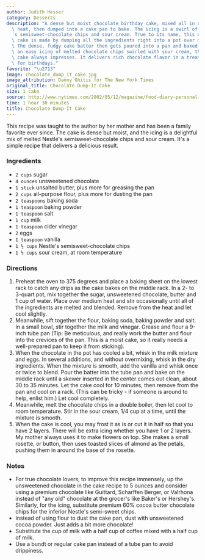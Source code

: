 ```yaml
---
author: Judith Hesser
category: Desserts
description: "A dense but moist chocolate birthday cake, mixed all in a pot over medium\
  \ heat, then dumped into a cake pan to bake. The icing is a swirl of melted Nestl\xE9\
  's semisweet-chocolate chips and sour cream. True to its name, this chocolate birthday\
  \ cake is made by dumping all the ingredients right into a pot over medium heat.\
  \ The dense, fudgy cake batter then gets poured into a pan and baked. Topped with\
  \ an easy icing of melted chocolate chips swirled with sour cream, this dump-and-bake\
  \ cake always impresses. It delivers rich chocolate flavor in a treat that's perfect\
  \ for birthdays."
favorite: "\u2713"
image: chocolate_dump_it_cake.jpg
image_attribution: Danny Ghitis for The New York Times
original_title: Chocolate Dump-It Cake
size: 1 cake
source: http://www.nytimes.com/2002/05/12/magazine/food-diary-personal-best.html
time: 1 hour 30 minutes
title: Chocolate Dump-It Cake
---
```

This recipe was taught to the author by her mother and has been a family favorite ever since. The cake is dense but moist, and the icing is a delightful mix of melted Nestlé's semisweet-chocolate chips and sour cream. It's a simple recipe that delivers a delicious result.

### Ingredients

* `2 cups` sugar
* `4 ounces` unsweetened chocolate
* `1 stick` unsalted butter, plus more for greasing the pan
* `2 cups` all-purpose flour, plus more for dusting the pan
* `2 teaspoons` baking soda
* `1 teaspoon` baking powder
* `1 teaspoon` salt
* `1 cup` milk
* `1 teaspoon` cider vinegar
* `2` eggs
* `1 teaspoon` vanilla
* `1 ½ cups` Nestle's semisweet-chocolate chips
* `1 ½ cups` sour cream, at room temperature

### Directions

1. Preheat the oven to 375 degrees and place a baking sheet on the lowest rack to catch any drips as the cake bakes on the middle rack. In a 2- to 3-quart pot, mix together the sugar, unsweetened chocolate, butter and 1 cup of water. Place over medium heat and stir occasionally until all of the ingredients are melted and blended. Remove from the heat and let cool slightly.
2. Meanwhile, sift together the flour, baking soda, baking powder and salt. In a small bowl, stir together the milk and vinegar. Grease and flour a 9-inch tube pan (Tip: Be meticulous, and really work the butter and flour into the crevices of the pan. This is a moist cake, so it really needs a well-prepared pan to keep it from sticking).
3. When the chocolate in the pot has cooled a bit, whisk in the milk mixture and eggs. In several additions, and without overmixing, whisk in the dry ingredients. When the mixture is smooth, add the vanilla and whisk once or twice to blend. Pour the batter into the tube pan and bake on the middle rack until a skewer inserted in the center comes out clean, about 30 to 35 minutes. Let the cake cool for 10 minutes, then remove from the pan and cool on a rack. (This can be tricky - if someone is around to help, enlist him.) Let cool completely.
4. Meanwhile, melt the chocolate chips in a double boiler, then let cool to room temperature. Stir in the sour cream, 1/4 cup at a time, until the mixture is smooth.
5. When the cake is cool, you may frost it as is or cut it in half so that you have 2 layers. There will be extra icing whether you have 1 or 2 layers. My mother always uses it to make flowers on top. She makes a small rosette, or button, then uses toasted slices of almond as the petals, pushing them in around the base of the rosette.

### Notes

* For true chocolate lovers, to improve this recipe immensely, up the unsweetened chocolate in the cake recipe to 5 ounces and consider using a premium chocolate like Guittard, Scharffen Berger, or Valrhona instead of "any old" chocolate at the grocer's like Baker's or Hershey's. Similarly, for the icing, substitute premium 60% cocoa butter chocolate chips for the inferior Nestle's semi-sweet chips.
* Instead of using flour to dust the cake pan, dust with unsweetened cocoa powder. Just adds a bit more chocolate!
* Substitute the cup of milk with a half cup of coffee mixed with a half cup of milk.
* Use a bundt or regular cake pan instead of a tube pan to avoid drippiness.
